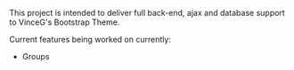 This project is intended to deliver full back-end, ajax and database support to VinceG's Bootstrap Theme.

Current features being worked on currently:

- Groups
